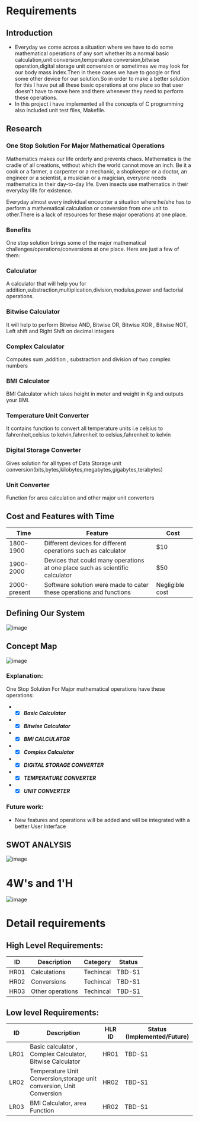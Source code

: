 # Requirements
## Introduction
 * Everyday we come across a situation where we have to do some mathematical operations of any sort whether its a normal basic calculation,unit conversion,temperature conversion,bitwise operation,digital storage unit conversion or sometimes we may look for our body mass index.Then in these cases we have to google or find some other device for our solution.So in order to make a better solution for this I have put all these basic operations at one place so that user doesn't have to move here and there whenever they need to perform these operations. 
 * In this project i have implemented all the concepts of C programming also included unit test files, Makefile.

## Research
### One Stop Solution For Major Mathematical Operations
Mathematics makes our life orderly and prevents chaos.
Mathematics is the cradle of all creations, without which the world cannot move an inch. Be it a cook or a farmer, a carpenter or a mechanic, a shopkeeper or a doctor, an engineer or a scientist, a musician or a magician, everyone needs mathematics in their day-to-day life. Even insects use mathematics in their everyday life for existence.

Everyday almost every individual encounter a situation where he/she has to perform a mathematical calculation or conversion from one unit to other.There is a lack of resources for these major operations at one place.

### Benefits
One stop solution brings some of the major mathematical challenges/operations/conversions at one place. Here are 
just a few of them:

### Calculator
A calculator that will help you for addition,substraction,multiplication,division,modulus,power and factorial operations.

### Bitwise Calculator
It will help to perform Bitwise AND, Bitwise OR, Bitwise XOR , Bitwise NOT, Left shift and Right Shift on decimal integers

### Complex Calculator
Computes sum ,addition , substraction and division of two complex numbers

### BMI Calculator
BMI Calculator which takes height in meter and weight in Kg and outputs your BMI.

### Temperature Unit Converter
It contains function to convert all temperature units i.e celsius to fahrenheit,celsius to kelvin,fahrenheit to celsius,fahrenheit to kelvin

### Digital Storage Converter
Gives solution for all types of Data Storage unit conversion(bits,bytes,kilobytes,megabytes,gigabytes,terabytes)

### Unit Converter
Function for area calculation and other major unit converters

## Cost and Features with Time
| Time | Feature | Cost |
| ----- | ----- | ----- |
| 1800-1900  |  Different devices for different operations such as calculator | $10 |
| 1900-2000 | Devices that could many operations at one place such as scientific calculator | $50 |
| 2000-present | Software solution were made to cater these operations and functions| Negligible cost |


## Defining Our System
![image](https://user-images.githubusercontent.com/65653522/114606249-ad47a000-9cb8-11eb-9a29-81adefbedea9.png)

## Concept Map
![image](https://user-images.githubusercontent.com/65653522/114608533-6ad39280-9cbb-11eb-95ed-2d801040e2df.png)


### Explanation:
One Stop Solution For Major mathematical operations have these operations:
* - [x] **_Basic Calculator_** 
* - [x] **_Bitwise Calculator_** 
* - [x] **_BMI CALCULATOR_** 
* - [x] **_Complex Calculator_** 
* - [x] **_DIGITAL STORAGE CONVERTER_** 
* - [x] **_TEMPERATURE CONVERTER_** 
* - [x] **_UNIT CONVERTER_**

### Future work:
* New features and operations will be added and will be integrated with a better User Interface

## SWOT ANALYSIS
![image](https://user-images.githubusercontent.com/65653522/114605247-83da4480-9cb7-11eb-8ef7-d835cb16d5be.png)


# 4W&#39;s and 1&#39;H

![image](https://user-images.githubusercontent.com/65653522/114605095-58575a00-9cb7-11eb-8940-1324eaa872b4.png)


# Detail requirements
## High Level Requirements: 
| ID | Description | Category | Status | 
| ----- | ----- | ------- | ---------|
| HR01 | Calculations | Techincal | TBD-S1 | 
| HR02 | Conversions | Techincal | TBD-S1 |
| HR03 | Other operations | Techincal | TBD-S1 |

##  Low level Requirements:
 
| ID | Description | HLR ID | Status (Implemented/Future) |
| ------ | --------- | ------ | ----- |
| LR01 | Basic calculator , Complex Calculator, Bitwise Calculator | HR01 | TBD-S1 |
| LR02 | Temperature Unit Conversion,storage unit conversion, Unit Conversion | HR02 | TBD-S1 |
| LR03 | BMI Calculator, area Function | HR02 | TBD-S1 |